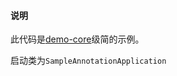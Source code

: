 #### 说明

  此代码是[demo-core](http://192.168.90.8/lihao/demo1/tree/master/demo-core)级简的示例。
  
  启动类为`SampleAnnotationApplication`
  
